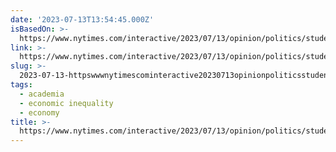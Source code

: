 ```yaml
---
date: '2023-07-13T13:54:45.000Z'
isBasedOn: >-
  https://www.nytimes.com/interactive/2023/07/13/opinion/politics/student-loan-payments-resume.html?smid=nytcore-ios-share&referringSource=articleShare
link: >-
  https://www.nytimes.com/interactive/2023/07/13/opinion/politics/student-loan-payments-resume.html?smid=nytcore-ios-share&referringSource=articleShare
slug: >-
  2023-07-13-httpswwwnytimescominteractive20230713opinionpoliticsstudent-loan-payments-resumehtmlsmidnytcore-ios-shareandreferringsourcearticleshare
tags:
  - academia
  - economic inequality
  - economy
title: >-
  https://www.nytimes.com/interactive/2023/07/13/opinion/politics/student-loan-payments-resume.html?smid=nytcore-ios-share&referringSource=articleShare
---
```


